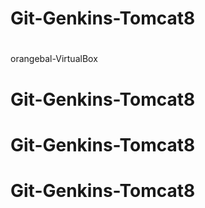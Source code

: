 # Git-Genkins-Tomcat8 
# 
orangebal-VirtualBox
# Git-Genkins-Tomcat8 
# Git-Genkins-Tomcat8 
# Git-Genkins-Tomcat8 
